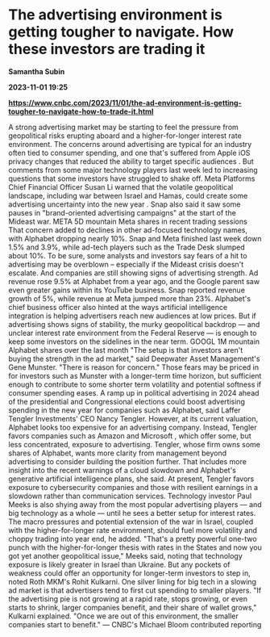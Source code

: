 # The advertising environment is getting tougher to navigate. How these investors are trading it
**Samantha Subin**

**2023-11-01 19:25**

**https://www.cnbc.com/2023/11/01/the-ad-environment-is-getting-tougher-to-navigate-how-to-trade-it.html**

A strong advertising market may be starting to feel the pressure from geopolitical risks erupting aboard and a higher-for-longer interest rate environment. The concerns around advertising are typical for an industry often tied to consumer spending, and one that's suffered from Apple iOS privacy changes that reduced the ability to target specific audiences . But comments from some major technology players last week led to increasing questions that some investors have struggled to shake off. Meta Platforms Chief Financial Officer Susan Li warned that the volatile geopolitical landscape, including war between Israel and Hamas, could create some advertising uncertainty into the new year . Snap also said it saw some pauses in "brand-oriented advertising campaigns" at the start of the Mideast war. META 5D mountain Meta shares in recent trading sessions That concern added to declines in other ad-focused technology names, with Alphabet dropping nearly 10%. Snap and Meta finished last week down 1.5% and 3.9%, while ad-tech players such as the Trade Desk slumped about 10%. To be sure, some analysts and investors say fears of a hit to advertising may be overblown – especially if the Mideast crisis doesn't escalate. And companies are still showing signs of advertising strength. Ad revenue rose 9.5% at Alphabet from a year ago, and the Google parent saw even greater gains within its YouTube business. Snap reported revenue growth of 5%, while revenue at Meta jumped more than 23%. Alphabet's chief business officer also hinted at the ways artificial intelligence integration is helping advertisers reach new audiences at low prices. But if advertising shows signs of stability, the murky geopolitical backdrop — and unclear interest rate environment from the Federal Reserve — is enough to keep some investors on the sidelines in the near term. GOOGL 1M mountain Alphabet shares over the last month "The setup is that investors aren't buying the strength in the ad market," said Deepwater Asset Management's Gene Munster. "There is reason for concern." Those fears may be priced in for investors such as Munster with a longer-term time horizon, but sufficient enough to contribute to some shorter term volatility and potential softness if consumer spending eases. A ramp up in political advertising in 2024 ahead of the presidential and Congressional elections could boost advertising spending in the new year for companies such as Alphabet, said Laffer Tengler Investments' CEO Nancy Tengler. However, at its current valuation, Alphabet looks too expensive for an advertising company. Instead, Tengler favors companies such as Amazon and Microsoft , which offer some, but less concentrated, exposure to advertising. Tengler, whose firm owns some shares of Alphabet, wants more clarity from management beyond advertising to consider building the position further. That includes more insight into the recent warnings of a cloud slowdown and Alphabet's generative artificial intelligence plans, she said. At present, Tengler favors exposure to cybersecurity companies and those with resilient earnings in a slowdown rather than communication services. Technology investor Paul Meeks is also shying away from the most popular advertising players — and big technology as a whole — until he sees a better setup for interest rates. The macro pressures and potential extension of the war in Israel, coupled with the higher-for-longer rate environment, should fuel more volatility and choppy trading into year end, he added. "That's a pretty powerful one-two punch with the higher-for-longer thesis with rates in the States and now you got yet another geopolitical issue," Meeks said, noting that technology exposure is likely greater in Israel than Ukraine. But any pockets of weakness could offer an opportunity for longer-term investors to step in, noted Roth MKM's Rohit Kulkarni. One silver lining for big tech in a slowing ad market is that advertisers tend to first cut spending to smaller players. "If the advertising pie is not growing at a rapid rate, stops growing, or even starts to shrink, larger companies benefit, and their share of wallet grows," Kulkarni explained. "Once we are out of this environment, the smaller companies start to benefit." — CNBC's Michael Bloom contributed reporting
